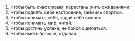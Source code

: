 1. Чтобы быть счастливым, перестань жить ожиданиями.
2. Чтобы поднять себе настроение, займись спортом.
3. Чтобы понимать себя, задай себе вопрос.
4. Чтобы понимать мир, читай.
5. Чтобы достичь успеха, не бойся ошибаться.
6. Чтобы иметь больше, отдавай.
